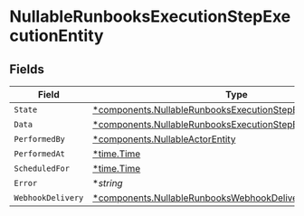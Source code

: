 # NullableRunbooksExecutionStepExecutionEntity


## Fields

| Field                                                                                                                                         | Type                                                                                                                                          | Required                                                                                                                                      | Description                                                                                                                                   |
| --------------------------------------------------------------------------------------------------------------------------------------------- | --------------------------------------------------------------------------------------------------------------------------------------------- | --------------------------------------------------------------------------------------------------------------------------------------------- | --------------------------------------------------------------------------------------------------------------------------------------------- |
| `State`                                                                                                                                       | [*components.NullableRunbooksExecutionStepExecutionEntityState](../../models/components/nullablerunbooksexecutionstepexecutionentitystate.md) | :heavy_minus_sign:                                                                                                                            | N/A                                                                                                                                           |
| `Data`                                                                                                                                        | [*components.NullableRunbooksExecutionStepExecutionEntityData](../../models/components/nullablerunbooksexecutionstepexecutionentitydata.md)   | :heavy_minus_sign:                                                                                                                            | N/A                                                                                                                                           |
| `PerformedBy`                                                                                                                                 | [*components.NullableActorEntity](../../models/components/nullableactorentity.md)                                                             | :heavy_minus_sign:                                                                                                                            | N/A                                                                                                                                           |
| `PerformedAt`                                                                                                                                 | [*time.Time](https://pkg.go.dev/time#Time)                                                                                                    | :heavy_minus_sign:                                                                                                                            | N/A                                                                                                                                           |
| `ScheduledFor`                                                                                                                                | [*time.Time](https://pkg.go.dev/time#Time)                                                                                                    | :heavy_minus_sign:                                                                                                                            | N/A                                                                                                                                           |
| `Error`                                                                                                                                       | **string*                                                                                                                                     | :heavy_minus_sign:                                                                                                                            | N/A                                                                                                                                           |
| `WebhookDelivery`                                                                                                                             | [*components.NullableRunbooksWebhookDeliveryEntity](../../models/components/nullablerunbookswebhookdeliveryentity.md)                         | :heavy_minus_sign:                                                                                                                            | N/A                                                                                                                                           |